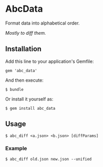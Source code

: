 # AbcData

Format data into alphabetical order.

*Mostly to diff them.*

## Installation

Add this line to your application's Gemfile:

```
gem 'abc_data'
```

And then execute:

```
$ bundle
```

Or install it yourself as:

```
$ gem install abc_data
```

## Usage

```
$ abc_diff <a.json> <b.json> [diffParams]
```

### Example

```
$ abc_diff old.json new.json --unified

```
